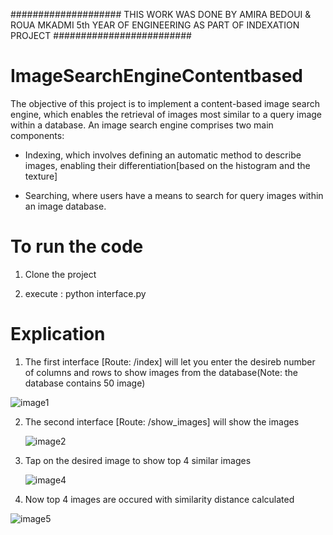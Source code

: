 #################### THIS WORK WAS DONE BY AMIRA BEDOUI & ROUA MKADMI 5th YEAR OF ENGINEERING AS PART OF INDEXATION PROJECT #########################

# ImageSearchEngineContentbased


The objective of this project is to implement a content-based image search engine, which enables the retrieval of images most similar to a query image within a database. An image search engine
comprises two main components:

* Indexing, which involves defining an automatic method to describe images, enabling their differentiation[based on the histogram and the texture]

* Searching, where users have a means to search for query images within an image database.

# To run the code 

1. Clone the project

2. execute : python interface.py

# Explication 

1. The first interface [Route: /index] will let you enter the desireb number of columns and rows to show images from the database(Note: the database contains 50 image)
   
![image1](https://github.com/amira123bd/ImageSearchEngineContentbased/assets/101648308/7e52f16b-8552-4140-b820-fc8ed9cab795)
 
2. The second interface [Route: /show_images] will show the images

   ![image2](https://github.com/amira123bd/ImageSearchEngineContentbased/assets/101648308/7c74e229-9397-49e4-85ac-b7977ddbe667)

3. Tap on the desired image to show top 4 similar images

   ![image4](https://github.com/amira123bd/ImageSearchEngineContentbased/assets/101648308/3a9ed5af-2b09-4722-ab19-102f4144d97e)


4. Now top 4 images are occured with similarity distance calculated

   
![image5](https://github.com/amira123bd/ImageSearchEngineContentbased/assets/101648308/f7b43df2-9292-48d1-83fa-a28e8f9fca51)
